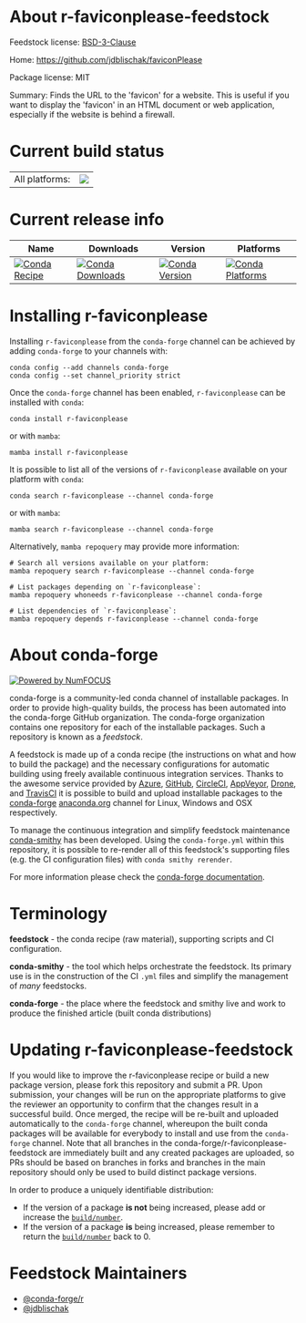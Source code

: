 About r-faviconplease-feedstock
===============================

Feedstock license: [BSD-3-Clause](https://github.com/conda-forge/r-faviconplease-feedstock/blob/main/LICENSE.txt)

Home: https://github.com/jdblischak/faviconPlease

Package license: MIT

Summary: Finds the URL to the 'favicon' for a website. This is useful if you want to display the 'favicon' in an HTML document or web application, especially if the website is behind a firewall.

Current build status
====================


<table><tr><td>All platforms:</td>
    <td>
      <a href="https://dev.azure.com/conda-forge/feedstock-builds/_build/latest?definitionId=15505&branchName=main">
        <img src="https://dev.azure.com/conda-forge/feedstock-builds/_apis/build/status/r-faviconplease-feedstock?branchName=main">
      </a>
    </td>
  </tr>
</table>

Current release info
====================

| Name | Downloads | Version | Platforms |
| --- | --- | --- | --- |
| [![Conda Recipe](https://img.shields.io/badge/recipe-r--faviconplease-green.svg)](https://anaconda.org/conda-forge/r-faviconplease) | [![Conda Downloads](https://img.shields.io/conda/dn/conda-forge/r-faviconplease.svg)](https://anaconda.org/conda-forge/r-faviconplease) | [![Conda Version](https://img.shields.io/conda/vn/conda-forge/r-faviconplease.svg)](https://anaconda.org/conda-forge/r-faviconplease) | [![Conda Platforms](https://img.shields.io/conda/pn/conda-forge/r-faviconplease.svg)](https://anaconda.org/conda-forge/r-faviconplease) |

Installing r-faviconplease
==========================

Installing `r-faviconplease` from the `conda-forge` channel can be achieved by adding `conda-forge` to your channels with:

```
conda config --add channels conda-forge
conda config --set channel_priority strict
```

Once the `conda-forge` channel has been enabled, `r-faviconplease` can be installed with `conda`:

```
conda install r-faviconplease
```

or with `mamba`:

```
mamba install r-faviconplease
```

It is possible to list all of the versions of `r-faviconplease` available on your platform with `conda`:

```
conda search r-faviconplease --channel conda-forge
```

or with `mamba`:

```
mamba search r-faviconplease --channel conda-forge
```

Alternatively, `mamba repoquery` may provide more information:

```
# Search all versions available on your platform:
mamba repoquery search r-faviconplease --channel conda-forge

# List packages depending on `r-faviconplease`:
mamba repoquery whoneeds r-faviconplease --channel conda-forge

# List dependencies of `r-faviconplease`:
mamba repoquery depends r-faviconplease --channel conda-forge
```


About conda-forge
=================

[![Powered by
NumFOCUS](https://img.shields.io/badge/powered%20by-NumFOCUS-orange.svg?style=flat&colorA=E1523D&colorB=007D8A)](https://numfocus.org)

conda-forge is a community-led conda channel of installable packages.
In order to provide high-quality builds, the process has been automated into the
conda-forge GitHub organization. The conda-forge organization contains one repository
for each of the installable packages. Such a repository is known as a *feedstock*.

A feedstock is made up of a conda recipe (the instructions on what and how to build
the package) and the necessary configurations for automatic building using freely
available continuous integration services. Thanks to the awesome service provided by
[Azure](https://azure.microsoft.com/en-us/services/devops/), [GitHub](https://github.com/),
[CircleCI](https://circleci.com/), [AppVeyor](https://www.appveyor.com/),
[Drone](https://cloud.drone.io/welcome), and [TravisCI](https://travis-ci.com/)
it is possible to build and upload installable packages to the
[conda-forge](https://anaconda.org/conda-forge) [anaconda.org](https://anaconda.org/)
channel for Linux, Windows and OSX respectively.

To manage the continuous integration and simplify feedstock maintenance
[conda-smithy](https://github.com/conda-forge/conda-smithy) has been developed.
Using the ``conda-forge.yml`` within this repository, it is possible to re-render all of
this feedstock's supporting files (e.g. the CI configuration files) with ``conda smithy rerender``.

For more information please check the [conda-forge documentation](https://conda-forge.org/docs/).

Terminology
===========

**feedstock** - the conda recipe (raw material), supporting scripts and CI configuration.

**conda-smithy** - the tool which helps orchestrate the feedstock.
                   Its primary use is in the construction of the CI ``.yml`` files
                   and simplify the management of *many* feedstocks.

**conda-forge** - the place where the feedstock and smithy live and work to
                  produce the finished article (built conda distributions)


Updating r-faviconplease-feedstock
==================================

If you would like to improve the r-faviconplease recipe or build a new
package version, please fork this repository and submit a PR. Upon submission,
your changes will be run on the appropriate platforms to give the reviewer an
opportunity to confirm that the changes result in a successful build. Once
merged, the recipe will be re-built and uploaded automatically to the
`conda-forge` channel, whereupon the built conda packages will be available for
everybody to install and use from the `conda-forge` channel.
Note that all branches in the conda-forge/r-faviconplease-feedstock are
immediately built and any created packages are uploaded, so PRs should be based
on branches in forks and branches in the main repository should only be used to
build distinct package versions.

In order to produce a uniquely identifiable distribution:
 * If the version of a package **is not** being increased, please add or increase
   the [``build/number``](https://docs.conda.io/projects/conda-build/en/latest/resources/define-metadata.html#build-number-and-string).
 * If the version of a package **is** being increased, please remember to return
   the [``build/number``](https://docs.conda.io/projects/conda-build/en/latest/resources/define-metadata.html#build-number-and-string)
   back to 0.

Feedstock Maintainers
=====================

* [@conda-forge/r](https://github.com/orgs/conda-forge/teams/r/)
* [@jdblischak](https://github.com/jdblischak/)

